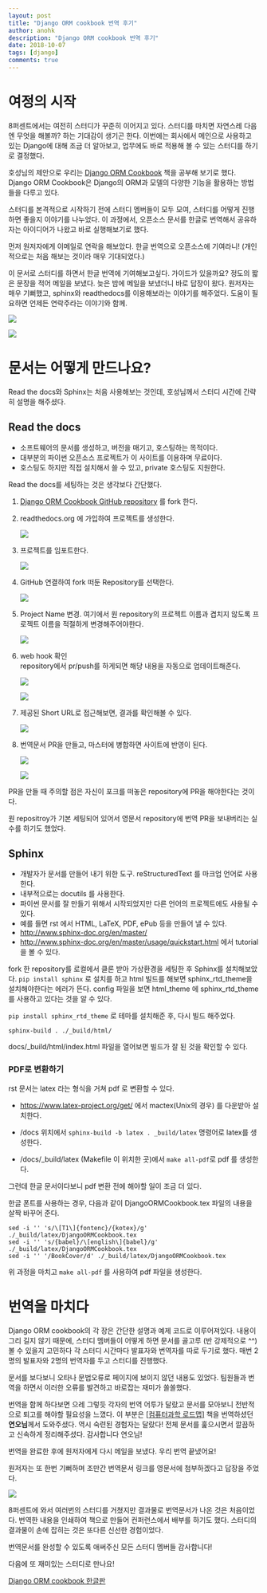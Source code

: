 ```yaml
---
layout: post
title: "Django ORM cookbook 번역 후기"
author: anohk
description: "Django ORM cookbook 번역 후기"
date: 2018-10-07
tags: [django]
comments: true
---
```




# 여정의 시작

8퍼센트에서는 여전히 스터디가 꾸준히 이어지고 있다. 스터디를 마치면 자연스레 다음엔 무엇을 해볼까? 하는 기대감이 생기곤 한다. 이번에는 회사에서 메인으로 사용하고 있는 Django에 대해 조금 더 알아보고, 업무에도 바로 적용해 볼 수 있는 스터디를 하기로 결정했다.

호성님의 제안으로 우리는 [Django ORM Cookbook](http://books.agiliq.com/projects/django-orm-cookbook/en/latest/) 책을 공부해 보기로 했다. Django ORM Cookbook은 Django의 ORM과 모델의 다양한 기능을 활용하는 방법들을 다루고 있다.  

스터디를 본격적으로 시작하기 전에 스터디 멤버들이 모두 모여, 스터디를 어떻게 진행하면 좋을지 이야기를 나누었다. 이 과정에서, 오픈소스 문서를 한글로 번역해서 공유하자는 아이디어가 나왔고 바로 실행해보기로 했다.



먼저 원저자에게 이메일로 연락을 해보았다. 한글 번역으로 오픈소스에 기여라니! (개인적으로는 처음 해보는 것이라 매우 기대되었다.)

이 문서로 스터디를 하면서 한글 번역에 기여해보고싶다. 가이드가 있을까요? 정도의 짧은 문장을 적어 메일을 보냈다. 늦은 밤에 메일을 보냈더니 바로 답장이 왔다. 원저자는 매우 기뻐했고, sphinx와 readthedocs를 이용해보라는 이야기를 해주었다. 도움이 필요하면 언제든 연락주라는 이야기와 함께.

![](../images/orm-mail-1.png)

![](../images/orm-mail-2.png)





# 문서는 어떻게 만드나요?

Read the docs와 Sphinx는 처음 사용해보는 것인데, 호성님께서 스터디 시간에 간략히 설명을 해주셨다. 



## Read the docs

- 소프트웨어의 문서를 생성하고, 버전을 매기고, 호스팅하는 목적이다.
- 대부분의 파이썬 오픈소스 프로젝트가 이 사이트를 이용하며 무료이다.
- 호스팅도 하지만 직접 설치해서 쓸 수 있고, private 호스팅도 지원한다.



Read the docs를 세팅하는 것은 생각보다 간단했다.

1. [Django ORM Cookbook GitHub repository](<https://github.com/agiliq/django-orm-cookbook>) 를 fork 한다.

2. readthedocs.org 에 가입하여 프로젝트를 생성한다.

	![](../images/orm_1_my_project.png)

3. 프로젝트를 임포트한다.

	![](../images/orm_2_import.png)

4. GitHub 연결하여 fork 떠둔 Repository를 선택한다.

	![](../images/orm_4_choose_repo.png)

5. Project Name 변경. 
   여기에서 원 repository의 프로젝트 이름과 겹치지 않도록 프로젝트 이름을 적절하게 변경해주어야한다.

	![](../images/orm_5_project_set.png)

6. web hook 확인  
   repository에서 pr/push를 하게되면 해당 내용을 자동으로 업데이트해준다.

	![](../images/orm_6_incoming_webhook.png)

	![](../images/orm_7_web_hook.png)

7. 제공된 Short URL로 접근해보면, 결과를 확인해볼 수 있다.

	![](../images/orm_8_get_url.png)


8. 번역문서 PR을 만들고, 마스터에 병합하면 사이트에 반영이 된다.

	![](../images/orm_9_pr.png)

	![](../images/orm_10_check.png)

PR을 만들 때 주의할 점은 자신이 포크를 떠놓은 repository에 PR을 해야한다는 것이다.  

원 repositroy가 기본 세팅되어 있어서 영문서 repository에 번역 PR을 보내버리는 실수를 하기도 했었다. 



## Sphinx

- 개발자가 문서를 만들어 내기 위한 도구. reStructuredText 를 마크업 언어로 사용한다.
- 내부적으로는 docutils 를 사용한다. 
- 파이썬 문서를 잘 만들기 위해서 시작되었지만 다른 언어의 프로젝트에도 사용될 수 있다. 
- 예를 들면 rst 에서 HTML, LaTeX, PDF, ePub 등을 만들어 낼 수 있다.
- <http://www.sphinx-doc.org/en/master/>
- <http://www.sphinx-doc.org/en/master/usage/quickstart.html> 에서 tutorial 을 볼 수 있다.



fork 한 repository를 로컬에서 클론 받아 가상환경을 세팅한 후 Sphinx를 설치해보았다. `pip install sphinx` 로 설치를 하고 html 빌드를 해보면 sphinx_rtd_theme을 설치해야한다는 에러가 뜬다. config 파일을 보면 html_theme 에  sphinx_rtd_theme 를 사용하고 있다는 것을 알 수 있다.

`pip install sphinx_rtd_theme` 로 테마를 설치해준 후, 다시 빌드 해주었다.

```
sphinx-build . ./_build/html/
```

docs/_build/html/index.html 파일을 열어보면 빌드가 잘 된 것을 확인할 수 있다.



### PDF로 변환하기

rst 문서는 latex 라는 형식을 거쳐 pdf 로 변환할 수 있다.



- https://www.latex-project.org/get/ 에서 mactex(Unix의 경우) 를 다운받아 설치한다.

- /docs 위치에서 `sphinx-build -b latex . _build/latex` 명령어로 latex를 생성한다.

- /docs/_build/latex (Makefile 이 위치한 곳)에서 `make all-pdf`로 pdf 를 생성한다.


그런데 한글 문서이다보니 pdf 변환 전에 해야할 일이 조금 더 있다. 

한글 폰트를 사용하는 경우, 다음과 같이 DjangoORMCookbook.tex 파일의 내용을 살짝 바꾸어 준다.

```
sed -i '' 's/\[T1\]{fontenc}/{kotex}/g' ./_build/latex/DjangoORMCookbook.tex
sed -i '' 's/{babel}/\[english\]{babel}/g' ./_build/latex/DjangoORMCookbook.tex
sed -i '' '/BookCover/d' ./_build/latex/DjangoORMCookbook.tex
```

위 과정을 마치고 `make all-pdf` 를 사용하여 pdf 파일을 생성한다. 




# 번역을 마치다

Django ORM cookbook의 각 장은 간단한 설명과 예제 코드로 이루어져있다. 내용이 그리 길지 않기 때문에, 스터디 멤버들이 어떻게 하면 문서를 골고루 (반 강제적으로 ^^) 볼 수 있을지 고민하다 각 스터디 시간마다 발표자와 번역자를 따로 두기로 했다. 매번 2명의 발표자와 2명의 번역자를 두고 스터디를 진행했다.

문서를 보다보니 오타나 문법오류로 페이지에 보이지 않던 내용도 있었다. 팀원들과 번역을 하면서 이러한 오류를 발견하고 바로잡는 재미가 쏠쏠했다.

번역을 함께 하다보면 으레 그렇듯 각자의 번역 어투가 달랐고 문서를 모아보니 전반적으로 퇴고를 해야할 필요성을 느꼈다. 이 부분은 [[컴퓨터과학 로드맵\]](http://www.aladin.co.kr/shop/wproduct.aspx?ItemId=141042179) 책을 번역하셨던 **연오님**께서 도와주셨다. 역시 숙련된 경험자는 달랐다! 전체 문서를 훑으시면서 깔끔하고 신속하게 정리해주셨다. 감사합니다 연오님!



번역을 완료한 후에 원저자에게 다시 메일을 보냈다. 우리 번역 끝냈어요!  

원저자는 또 한번 기뻐하며 조만간 번역문서 링크를 영문서에 첨부하겠다고 답장을 주었다.  

![](../images/orm-mail-3.png)



8퍼센트에 와서 여러번의 스터디를 거쳤지만 결과물로 번역문서가 나온 것은 처음이었다. 번역한 내용을 인쇄하여 책으로 만들어 컨퍼런스에서 배부를 하기도 했다. 스터디의 결과물이 손에 잡히는 것은 또다른 신선한 경험이었다.



번역문서를 완성할 수 있도록 애써주신 모든 스터디 멤버들 감사합니다! 

다음에 또 재미있는 스터디로 만나요!



[Django ORM cookbook 한글판](https://django-orm-cookbook-ko.readthedocs.io/en/latest/)